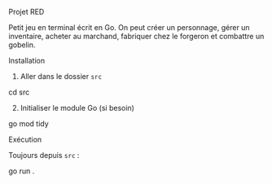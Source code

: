 Projet RED

Petit jeu en terminal écrit en Go.
On peut créer un personnage, gérer un inventaire, acheter au marchand, fabriquer chez le forgeron et combattre un gobelin.

Installation

1. Aller dans le dossier `src`

cd src


2. Initialiser le module Go (si besoin)

go mod tidy


Exécution

Toujours depuis `src` :

go run .